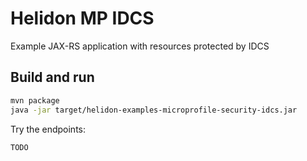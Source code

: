 # Helidon MP IDCS 

Example JAX-RS application with resources protected by IDCS

## Build and run

```bash
mvn package
java -jar target/helidon-examples-microprofile-security-idcs.jar
```

Try the endpoints:

```
TODO
```

